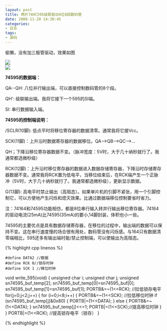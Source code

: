 ```yaml
---
layout: post
title: 两片74HC595级联驱动4位8段数码管 
date: 2008-11-20 14:30:45
categories:
- 日志
tags:
- 源码
---
```


偷懒，没有加三极管驱动，效果如图

![](https://github.com/bh3nvn/bh3nvn.github.io/raw/master/image/2008-11-20-01.jpg)    
![](https://github.com/bh3nvn/bh3nvn.github.io/raw/master/image/2008-11-20-02.jpg)    

**74595的数据端：**

QA--QH: 八位并行输出端，可以直接控制数码管的8个段。

QH': 级联输出端。我将它接下一个595的SI端。

SI: 串行数据输入端。
 
**74595的控制端说明：**

/SCLR(10脚): 低点平时将移位寄存器的数据清零。通常我将它接Vcc。

SCK(11脚)：上升沿时数据寄存器的数据移位。QA-->QB-->QC-->...

QH；下降沿移位寄存器数据不变。（脉冲宽度：5V时，大于几十纳秒就行了。我通常都选微秒级）

RCK(12脚)：上升沿时移位寄存器的数据进入数据存储寄存器，下降沿时存储寄存器数据不变。通常我将RCK置为低电平，当移位结束后，在RCK端产生一个正脉冲（5V时，大于几十纳秒就行了。我通常都选微秒级），更新显示数据。

G(13脚): 高电平时禁止输出（高阻态）。如果单片机的引脚不紧张，用一个引脚控制它，可以方便地产生闪烁和熄灭效果。比通过数据端移位控制要省时省力。

注：74164和74595功能相仿，都是8位串行输入转并行输出移位寄存器。74164的驱动电流(25mA)比74595(35mA)的要小,14脚封装，体积也小一些。

74595的主要优点是具有数据存储寄存器，在移位的过程中，输出端的数据可以保持不变。这在串行速度慢的场合很有用处，数码管没有闪烁感。与164只有数据清零端相比，595还多有输出端时能/禁止控制端，可以使输出为高阻态。

{% highlight cpp linenos %}

    #define DATA2 //数据
    #define RCK 0//锁存时钟
    #define SCK 1 //移位时钟
     
void write_595(void)
{
     unsigned char i;
     unsigned char j;
     unsigned sn74595_buf_temp[2];
     sn74595_buf_temp[0]=sn74595_buf[0];
     sn74595_buf_temp[1]=sn74595_buf[1];
     PORTB&=~(1<<RCK);  //拉低锁存电平
     for(j=0;j<2;j++)
     {
      for (i=0;i<8;i++)
      {
    PORTB&=~(1<<SCK);  //拉低移位时钟
       if (sn74595_buf_temp[j]&0x80)
       {
    PORTB|=(1<<DATA);
       }
       else
       {
    PORTB&=~(1<<DATA);
       }
       sn74595_buf_temp[j]<<=1;
       PORTB|=(1<<SCK);//提高移位时钟
      }
      }
     PORTB|=(1<<RCK);  //提高锁存电平（锁存）
}

{% endhighlight %}

